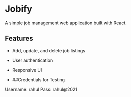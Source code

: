 # Jobify

A simple job management web application built with React.

## Features
- Add, update, and delete job listings
- User authentication
- Responsive UI

- ##Credentials for Testing

Username: rahul
Pass: rahul@2021
